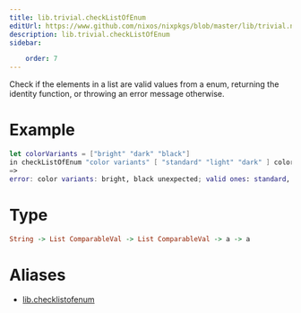 ```yaml
---
title: lib.trivial.checkListOfEnum
editUrl: https://www.github.com/nixos/nixpkgs/blob/master/lib/trivial.nix#L552C21
description: lib.trivial.checkListOfEnum
sidebar:

    order: 7
---
```


Check if the elements in a list are valid values from a enum, returning the identity function, or throwing an error message otherwise.

# Example

```nix
let colorVariants = ["bright" "dark" "black"]
in checkListOfEnum "color variants" [ "standard" "light" "dark" ] colorVariants;
=>
error: color variants: bright, black unexpected; valid ones: standard, light, dark
```

# Type

```haskell
String -> List ComparableVal -> List ComparableVal -> a -> a
```


# Aliases

- [lib.checklistofenum](/nix-doc-comments/reference/lib/lib-checklistofenum)



